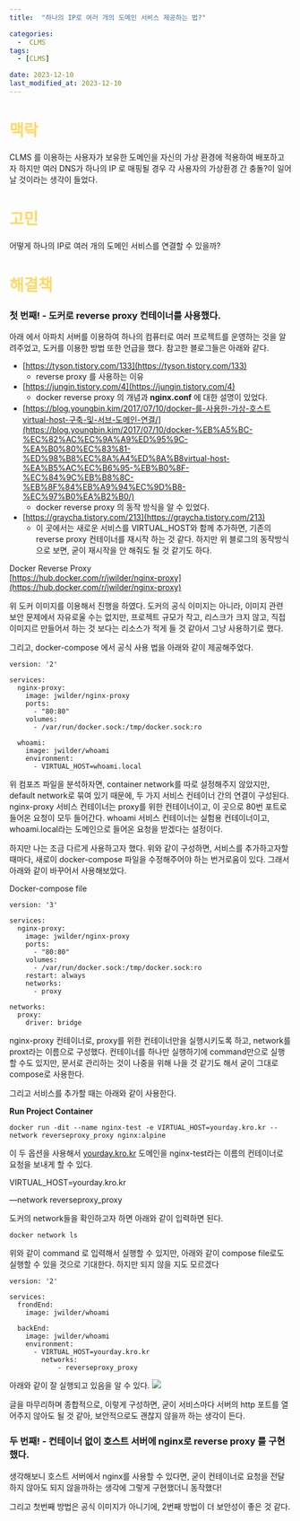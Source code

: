 ```yaml
---
title:  "하나의 IP로 여러 개의 도메인 서비스 제공하는 법?" 

categories:
  -  CLMS
tags:
  - [CLMS]

date: 2023-12-10
last_modified_at: 2023-12-10
---
```

# <span style="color:#ffd966">맥락</span>
CLMS 를 이용하는 사용자가 보유한 도메인을 자신의 가상 환경에 적용하여 배포하고자 하지만 여러 DNS가 하나의 IP 로 매핑될 경우 각 사용자의 가상환경 간 충돌?이 일어날 것이라는 생각이 들었다. 

# <span style="color:#ffd966">고민</span>
어떻게 하나의 IP로 여러 개의 도메인 서비스를 연결할 수 있을까?

# <span style="color:#ffd966">해결책</span>
### 첫 번째! - 도커로 reverse proxy 컨테이너를 사용했다. 

아래 에서 아파치 서버를 이용하여 하나의 컴퓨터로 여러 프로젝트를 운영하는 것을 알려주었고, 도커를 이용한 방법 또한 언급을 했다. 참고한 블로그들은 아래와 같다.  
- [https://tyson.tistory.com/133](https://tyson.tistory.com/133)
    - reverse proxy 를 사용하는 이유
- [https://jungin.tistory.com/4](https://jungin.tistory.com/4)
    - docker reverse proxy 의 개념과 ****nginx.conf**** 에 대한 설명이 있었다.
- [https://blog.youngbin.kim/2017/07/10/docker-를-사용한-가상-호스트virtual-host-구축-및-서브-도메인-연결/](https://blog.youngbin.kim/2017/07/10/docker-%EB%A5%BC-%EC%82%AC%EC%9A%A9%ED%95%9C-%EA%B0%80%EC%83%81-%ED%98%B8%EC%8A%A4%ED%8A%B8virtual-host-%EA%B5%AC%EC%B6%95-%EB%B0%8F-%EC%84%9C%EB%B8%8C-%EB%8F%84%EB%A9%94%EC%9D%B8-%EC%97%B0%EA%B2%B0/)
    - docker reverse proxy 의 동작 방식을 알 수 있었다.
- [https://graycha.tistory.com/213](https://graycha.tistory.com/213)
    - 이 곳에서는 새로운 서비스를 VIRTUAL_HOST와 함께 추가하면, 기존의 reverse proxy 컨테이너를 재시작 하는 것 같다. 하지만 위 블로그의 동작방식으로 보면, 굳이 재시작을 안 해줘도 될 것 같기도 하다.

Docker Reverse Proxy  
[https://hub.docker.com/r/jwilder/nginx-proxy](https://hub.docker.com/r/jwilder/nginx-proxy)

  위 도커 이미지를 이용해서 진행을 하였다. 도커의 공식 이미지는 아니라, 이미지 관련 보안 문제에서 자유로울 수는 없지만, 프로젝트 규모가 작고, 리스크가 크지 않고, 직접 이미지르 만들어서 하는 것 보다는 리소스가 적게 들 것 같아서 그냥 사용하기로 했다. 

  그리고, docker-compose 에서 공식 사용 법을 아래와 같이 제공해주었다. 

```docker
version: '2'

services:
  nginx-proxy:
    image: jwilder/nginx-proxy
    ports:
      - "80:80"
    volumes:
      - /var/run/docker.sock:/tmp/docker.sock:ro

  whoami:
    image: jwilder/whoami
    environment:
      - VIRTUAL_HOST=whoami.local
```

위 컴포즈 파일을 분석하자면, container network를 따로 설정해주지 않았지만, default network로 묶여 있기 때문에, 두 가지 서비스 컨테이너 간의 연결이 구성된다. nginx-proxy 서비스 컨테이너는 proxy를 위한 컨테이너이고, 이 곳으로 80번 포트로 들어온 요청이 모두 들어간다. whoami 서비스 컨테이너는 실험용 컨테이너이고, whoami.local라는 도메인으로 들어온 요청을 받겠다는 설정이다. 

하지만 나는 조금 다르게 사용하고자 했다. 위와 같이 구성하면, 서비스를 추가하고자할 때마다, 새로이 docker-compose 파일을 수정해주어야 하는 번거로움이 있다. 그래서 아래와 같이 바꾸어서 사용해보았다. 

Docker-compose file 

```docker
version: '3'

services:
  nginx-proxy:
    image: jwilder/nginx-proxy
    ports:
      - "80:80"
    volumes:
      - /var/run/docker.sock:/tmp/docker.sock:ro
    restart: always
    networks: 
      - proxy                                             

networks:
  proxy:
    driver: bridge
```

nginx-proxy 컨테이너로, proxy를 위한 컨테이너만을 실행시키도록 하고, network를  proxt라는 이름으로 구성했다. 컨테이너를 하나만 실행하기에 command만으로 실행할 수도 있지만, 문서로 관리하는 것이 나중을 위해 나을 것 같기도 해서 굳이 그대로 compose로 사용한다. 

그리고 서비스를 추가할 때는 아래와 같이 사용한다. 

**Run Project Container** 

```docker
docker run -dit --name nginx-test -e VIRTUAL_HOST=yourday.kro.kr --network reverseproxy_proxy nginx:alpine
```

이 두 옵션을 사용해서  [yourday.kro.kr](http://yourday.kro.kr) 도메인을 nginx-test라는 이름의 컨테이너로 요청을 보내게 할 수 있다. 

VIRTUAL_HOST=yourday.kro.kr

—network reverseproxy_proxy

도커의 network들을 확인하고자 하면 아래와 같이 입력하면 된다. 

```docker
docker network ls
```

위와 같이 command 로 입력해서 실행할 수 있지만, 아래와 같이 compose file로도 실행할 수 있을 것으로 기대한다. 하지만 되지 않을 지도 모르겠다

```docker
version: '2'

services:
  frondEnd:
    image: jwilder/whoami

  backEnd:
    image: jwilder/whoami
    environment:
      - VIRTUAL_HOST=yourday.kro.kr
		networks:
			- reverseproxy_proxy
```

아래와 같이 잘 실행되고 있음을 알 수 있다. 
![](https://images.velog.io/images/dongkan9/post/4bc662ad-6380-4562-bc07-22b0fa24fbc6/20220313215207.png)

글을 마무리하며 종합적으로, 이렇게 구성하면, 굳이 서비스마다 서버의 http 포트를 열어주지 않아도 될 것 같아, 보안적으로도 괜찮지 않을까 하는 생각이 든다.

### 두 번째! - 컨테이너 없이 호스트 서버에 nginx로 reverse proxy 를 구현했다. 
생각해보니 호스트 서버에서 nginx를 사용할 수 있다면, 굳이 컨테이너로 요청을 전달하지 않아도 되지 않을까하는 생각에 그렇게 구현했더니 동작했다!

그리고 첫번째 방법은 공식 이미지가 아니기에, 2번째 방법이 더 보안성이 좋은 것 같다. 

<script src="https://utteranc.es/client.js"
        repo="DonghyeonKang/Donghyeonkang.github.io"
        issue-term="title"
        theme="github-dark"
        crossorigin="anonymous"
        async>
</script>